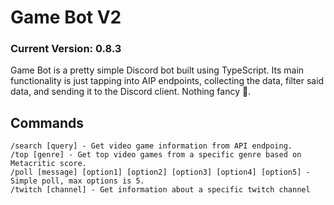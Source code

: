 # Game Bot V2
### Current Version: 0.8.3

Game Bot is a pretty simple Discord bot built using TypeScript. Its main functionality is just tapping into AIP endpoints, collecting the data, filter said data, and sending it to the Discord client. Nothing fancy 🙂.

## Commands
```
/search [query] - Get video game information from API endpoing.
/top [genre] - Get top video games from a specific genre based on Metacritic score.
/poll [message] [option1] [option2] [option3] [option4] [option5] - Simple poll, max options is 5.
/twitch [channel] - Get information about a specific twitch channel
```
